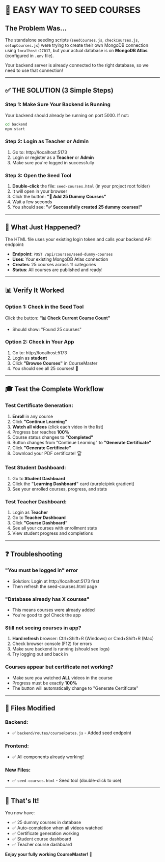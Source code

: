 # 🚀 EASY WAY TO SEED COURSES

## The Problem Was...
The standalone seeding scripts (`seedCourses.js`, `checkCourses.js`, `setupCourses.js`) were trying to create their own MongoDB connection using `localhost:27017`, but your actual database is on **MongoDB Atlas** (configured in `.env` file).

Your backend server is already connected to the right database, so we need to use that connection!

---

## ✅ THE SOLUTION (3 Simple Steps)

### Step 1: Make Sure Your Backend is Running
Your backend should already be running on port 5000. If not:
```bash
cd backend
npm start
```

### Step 2: Login as Teacher or Admin
1. Go to: http://localhost:5173
2. Login or register as a **Teacher** or **Admin**
3. Make sure you're logged in successfully

### Step 3: Open the Seed Tool
1. **Double-click** the file: `seed-courses.html` (in your project root folder)
2. It will open in your browser
3. Click the button: **"🚀 Add 25 Dummy Courses"**
4. Wait a few seconds
5. You should see: **"✅ Successfully created 25 dummy courses!"**

---

## 🎯 What Just Happened?

The HTML file uses your existing login token and calls your backend API endpoint:
- **Endpoint**: `POST /api/courses/seed-dummy-courses`
- **Uses**: Your existing MongoDB Atlas connection
- **Creates**: 25 courses across 11 categories
- **Status**: All courses are published and ready!

---

## 📊 Verify It Worked

### Option 1: Check in the Seed Tool
Click the button: **"📊 Check Current Course Count"**
- Should show: "Found 25 courses"

### Option 2: Check in Your App
1. Go to: http://localhost:5173
2. Login as **student**
3. Click **"Browse Courses"** in CourseMaster
4. You should see all 25 courses! 🎉

---

## 🎓 Test the Complete Workflow

### Test Certificate Generation:
1. **Enroll** in any course
2. Click **"Continue Learning"**
3. **Watch all videos** (click each video in the list)
4. Progress bar reaches **100%**
5. Course status changes to **"Completed"**
6. Button changes from "Continue Learning" to **"Generate Certificate"**
7. Click **"Generate Certificate"**
8. Download your PDF certificate! 🏆

### Test Student Dashboard:
1. Go to **Student Dashboard**
2. Click the **"Learning Dashboard"** card (purple/pink gradient)
3. See your enrolled courses, progress, and stats

### Test Teacher Dashboard:
1. Login as **Teacher**
2. Go to **Teacher Dashboard**
3. Click **"Course Dashboard"**
4. See all your courses with enrollment stats
5. View student progress and completions

---

## ❓ Troubleshooting

### "You must be logged in" error
- Solution: Login at http://localhost:5173 first
- Then refresh the seed-courses.html page

### "Database already has X courses"
- This means courses were already added
- You're good to go! Check the app

### Still not seeing courses in app?
1. **Hard refresh** browser: Ctrl+Shift+R (Windows) or Cmd+Shift+R (Mac)
2. Check browser console (F12) for errors
3. Make sure backend is running (should see logs)
4. Try logging out and back in

### Courses appear but certificate not working?
- Make sure you watched **ALL** videos in the course
- Progress must be exactly **100%**
- The button will automatically change to "Generate Certificate"

---

## 📁 Files Modified

### Backend:
- ✅ `backend/routes/courseRoutes.js` - Added seed endpoint

### Frontend:
- ✅ All components already working!

### New Files:
- ✅ `seed-courses.html` - Seed tool (double-click to use)

---

## 🎉 That's It!

You now have:
- ✅ 25 dummy courses in database
- ✅ Auto-completion when all videos watched
- ✅ Certificate generation working
- ✅ Student course dashboard
- ✅ Teacher course dashboard

**Enjoy your fully working CourseMaster! 🚀**
